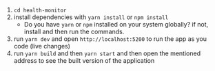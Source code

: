 1. `cd health-monitor`
2. install dependencies with `yarn install` or `npm install`
   - Do you have `yarn` or `npm` installed on your system globally? if not, install and then run the commands. 
3. run `yarn dev` and open `http://localhost:5200` to run the app as you code (live changes)
4. run `yarn build` and then `yarn start` and then open the mentioned address to see the built version of the application